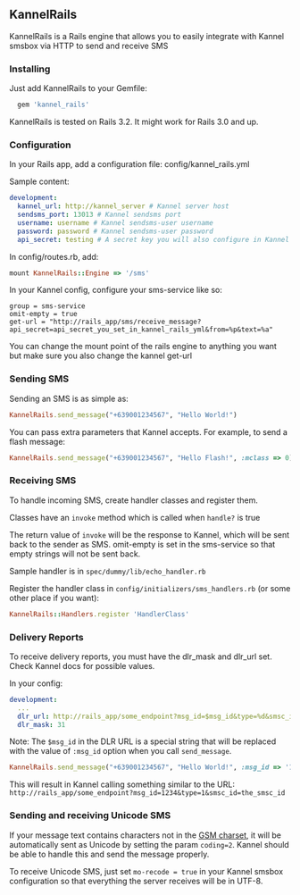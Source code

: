 ## KannelRails

KannelRails is a Rails engine that allows you to easily integrate with Kannel smsbox via HTTP to send and receive SMS

### Installing

Just add KannelRails to your Gemfile:

```ruby
  gem 'kannel_rails'
```

KannelRails is tested on Rails 3.2. It might work for Rails 3.0 and up.

### Configuration

In your Rails app, add a configuration file: config/kannel_rails.yml

Sample content:

```yaml
development:
  kannel_url: http://kannel_server # Kannel server host
  sendsms_port: 13013 # Kannel sendsms port
  username: username # Kannel sendsms-user username
  password: password # Kannel sendsms-user password
  api_secret: testing # A secret key you will also configure in Kannel for extra security
```

In config/routes.rb, add:

```ruby
mount KannelRails::Engine => '/sms'
```

In your Kannel config, configure your sms-service like so:

```
group = sms-service
omit-empty = true
get-url = "http://rails_app/sms/receive_message?api_secret=api_secret_you_set_in_kannel_rails_yml&from=%p&text=%a"
```

You can change the mount point of the rails engine to anything you want but make sure you also change the kannel get-url

### Sending SMS

Sending an SMS is as simple as:

```ruby
KannelRails.send_message("+639001234567", "Hello World!")
```

You can pass extra parameters that Kannel accepts. For example, to send a flash message:

```ruby
KannelRails.send_message("+639001234567", "Hello Flash!", :mclass => 0)
```

### Receiving SMS

To handle incoming SMS, create handler classes and register them.

Classes have an `invoke` method which is called when `handle?` is true

The return value of `invoke` will be the response to Kannel, which will be sent back to the sender as SMS. omit-empty is set in the sms-service so that empty strings will not be sent back.

Sample handler is in `spec/dummy/lib/echo_handler.rb`

Register the handler class in `config/initializers/sms_handlers.rb` (or some other place if you want):

```ruby
KannelRails::Handlers.register 'HandlerClass'
```

### Delivery Reports

To receive delivery reports, you must have the dlr_mask and dlr_url set. Check Kannel docs for possible values.

In your config:

```yaml
development:
  ...
  dlr_url: http://rails_app/some_endpoint?msg_id=$msg_id&type=%d&smsc_id=%i
  dlr_mask: 31
```

Note: The `$msg_id` in the DLR URL is a special string that will be replaced with the value of `:msg_id` option when you call `send_message`.

```ruby
KannelRails.send_message("+639001234567", "Hello World!", :msg_id => '1234')
```

This will result in Kannel calling something similar to the URL: `http://rails_app/some_endpoint?msg_id=1234&type=1&smsc_id=the_smsc_id`

### Sending and receiving Unicode SMS

If your message text contains characters not in the [GSM charset](http://en.wikipedia.org/wiki/GSM_03.38), it will be automatically sent as Unicode by setting the param `coding=2`. Kannel should be able to handle this and send the message properly.

To receive Unicode SMS, just set `mo-recode = true` in your Kannel smsbox configuration so that everything the server receives will be in UTF-8.

